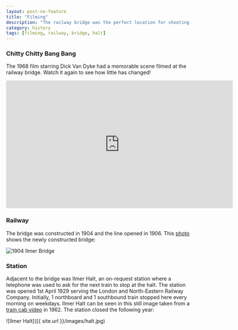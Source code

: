 ```yaml
---
layout: post-no-feature
title: "Filming"
description: "The railway bridge was the perfect location for shooting a scene in Chitty Chitty Bang Bang."
category: history
tags: [filming, railway, bridge, halt]
---
```


### Chitty Chitty Bang Bang

The 1968 film starring Dick Van Dyke had a memorable scene filmed at the railway bridge. Watch it again to see how little has changed!

<iframe width="620" height="350" src="https://www.youtube.com/embed/109uKA3nWog" frameborder="0" allowfullscreen></iframe>

### Railway

The bridge was constructed in 1904 and the line opened in 1906. This [photo](http://www.railwayarchive.org.uk/Lpages/html/L3327.html) shows the newly constructed bridge:

![1904 Ilmer Bridge](http://www.transportarchive.org.uk/aimages/L3327.jpg)

### Station

Adjacent to the bridge was Ilmer Halt, an on-request station where a telephone was used to ask for the next train to stop at the halt. The station was opened 1st April 1929 serving the London and North-Eastern Railway Company. Initially, 1 northboard and 1 southbound train stopped here every morning on weekdays. Ilmer Halt can be seen in this still image taken from a [train cab video](http://youtu.be/nyWkpteoa84?t=39s) in 1962. The station closed the following year:

![Ilmer Halt]({{ site.url }}/images/halt.jpg)
